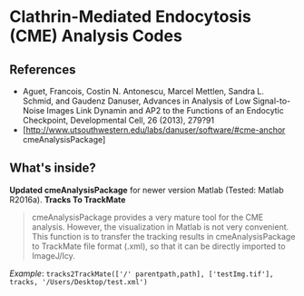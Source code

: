 # Clathrin-Mediated Endocytosis (CME) Analysis Codes 

## References
- Aguet, Francois, Costin N. Antonescu, Marcel Mettlen, Sandra L. Schmid, and Gaudenz Danuser, Advances in Analysis of Low Signal-to-Noise Images Link Dynamin and AP2 to the Functions of an Endocytic Checkpoint, Developmental Cell, 26 (2013), 279?91
- [http://www.utsouthwestern.edu/labs/danuser/software/#cme-anchor cmeAnalysisPackage]

## What's inside?
**Updated cmeAnalysisPackage** for newer version Matlab (Tested: Matlab R2016a). 
**Tracks To TrackMate**
>cmeAnalysisPackage provides a very mature tool for the CME analysis. However, the visualization in Matlab is not very convenient. This function is to transfer the tracking results in cmeAnalysisPackage to TrackMate file format (.xml), so that it can be directly imported to ImageJ/Icy.

_Example_: 
``tracks2TrackMate(['/' parentpath,path], ['testImg.tif'], tracks, '/Users/Desktop/test.xml')``
